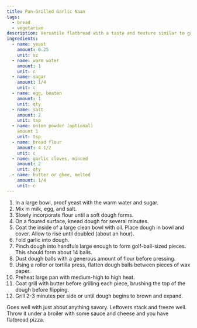 ```yaml
---
title: Pan-Grilled Garlic Naan
tags:
  - bread
  - vegetarian
description: Versatile flatbread with a taste and texture similar to garlic knots.
ingredients:
  - name: yeast
    amount: 0.25
    unit: oz
  - name: warm water
    amount: 1
    unit: c
  - name: sugar
    amount: 1/4
    unit: c
  - name: egg, beaten
    amount: 1
    unit: qty
  - name: salt
    amount: 2
    unit: tsp
  - name: onion powder (optional)
    amount 1
    unit: tsp
  - name: bread flour
    amount: 4 1/2
    unit: c
  - name: garlic cloves, minced
    amount: 2
    unit: qty
  - name: butter or ghee, melted
    amount: 1/4
    unit: c
---
```


1. In a large bowl, proof yeast with the warm water and sugar.
1. Mix in milk, egg, and salt.
1. Slowly incorporate flour until a soft dough forms.
1. On a floured surface, knead dough for several minutes.
1. Coat the inside of a large clean bowl with oil. Place dough in bowl and cover. Allow to rise until doubled (about an hour).
1. Fold garlic into dough.
1. Pinch dough into handfuls large enough to form golf-ball-sized pieces. This should form about 14 balls.
1. Dust dough balls with a generous amount of flour before pressing.
1. Using a roller or tortilla press, flatten dough balls between pieces of wax paper.
1. Preheat large pan with medium-high to high heat.
1. Coat grill with butter before grilling each piece, brushing the top of the dough before flipping.
1. Grill 2-3 minutes per side or until dough begins to brown and expand.

Goes well with just about anything savory. Leftovers stack and freeze well. Throw it under a broiler with some sauce and cheese and you have flatbread pizza.
